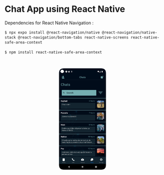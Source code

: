 # Chat App using React Native

Dependencies for React Native Navigation :

```
$ npx expo install @react-navigation/native @react-navigation/native-stack @react-navigation/bottom-tabs react-native-screens react-native-safe-area-context

$ npm install react-native-safe-area-context
```

<br/>

<p align="center">
<img src="assets/screenshot_2.png" alt="NO IMAGE" width="30%"/>
</p>
